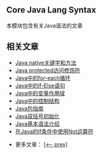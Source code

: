 ## Core Java Lang Syntax

本模块包含有关Java语法的文章

## 相关文章

+ [Java native关键字和方法](docs/Java-native关键字和方法.md)
+ [Java protected访问修饰符](docs/Java-protected访问修饰符.md)
+ [Java中的for-each循环](docs/Java中的for-each循环.md)
+ [Java中的If-Else语句](docs/Java中的If-Else语句.md)
+ [Java中的变量作用域](../../cs/docs/java-lang/Java中的变量作用域.md)
+ [Java中的控制结构](../../cs/docs/java-lang/Java中的控制结构.md)
+ [Java包指南](../../cs/docs/java-lang/Java包指南.md)
+ [Java双括号初始化](../../cs/docs/java-lang/Java双括号初始化.md)
+ [Java基本语法介绍](../../cs/docs/java-lang/Java基本语法介绍.md)
+ [在Java的If条件中使用Not运算符](../../cs/docs/java-lang/在Java的If条件中使用Not运算符.md)

- 更多文章： [[<-- prev]](../java-lang-syntax-1/README.md)